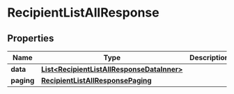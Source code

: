 

# RecipientListAllResponse


## Properties

| Name | Type | Description | Notes |
|------------ | ------------- | ------------- | -------------|
|**data** | [**List&lt;RecipientListAllResponseDataInner&gt;**](RecipientListAllResponseDataInner.md) |  |  [optional] |
|**paging** | [**RecipientListAllResponsePaging**](RecipientListAllResponsePaging.md) |  |  [optional] |



